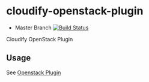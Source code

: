 cloudify-openstack-plugin
=========================

* Master Branch [![Build Status](https://travis-ci.org/cloudify-cosmo/cloudify-openstack-plugin.svg?branch=master)](https://travis-ci.org/cloudify-cosmo/cloudify-openstack-plugin)

Cloudify OpenStack Plugin

## Usage

See [Openstack Plugin](http://getcloudify.org/guide/plugin-openstack.html)

